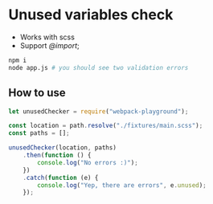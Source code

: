 # Unused variables check

* Works with scss
* Support _@import_;

``` bash
npm i
node app.js # you should see two validation errors
```

## How to use

``` js
let unusedChecker = require("webpack-playground");

const location = path.resolve("./fixtures/main.scss");
const paths = [];

unusedChecker(location, paths)
    .then(function () {
        console.log("No errors :)");
    })
    .catch(function (e) {
        console.log("Yep, there are errors", e.unused);
    });
```